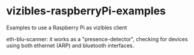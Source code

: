 # vizibles-raspberryPi-examples
Examples to use a Raspberry Pi as vizibles client

eth-blu-scanner: it works as a "presence-detector", checking for devices using both ethernet (ARP) and bluetooth interfaces.